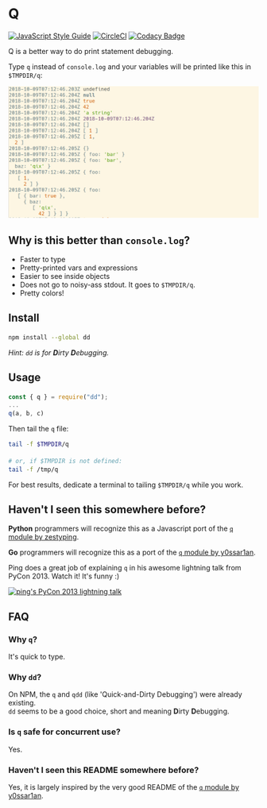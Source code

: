 # Q

[![JavaScript Style Guide](https://img.shields.io/badge/code_style-standard-brightgreen.svg)](https://standardjs.com)
[![CircleCI](https://circleci.com/gh/tomsquest/q.js.svg?style=svg)](https://circleci.com/gh/tomsquest/q.js)
[![Codacy Badge](https://api.codacy.com/project/badge/Grade/3f3e1c584e644410a17475779125a671)](https://www.codacy.com/app/tomsquest/q.js?utm_source=github.com&amp;utm_medium=referral&amp;utm_content=tomsquest/q.js&amp;utm_campaign=Badge_Grade)

Q is a better way to do print statement debugging.

Type `q` instead of `console.log` and your variables will be printed like this in `$TMPDIR/q`:

![output sample](output_sample.png)

## Why is this better than `console.log`?

* Faster to type
* Pretty-printed vars and expressions
* Easier to see inside objects
* Does not go to noisy-ass stdout. It goes to `$TMPDIR/q`.
* Pretty colors!

## Install

```sh
npm install --global dd
```

_Hint: `dd` is for **D**irty **D**ebugging._

## Usage

```js
const { q } = require("dd");
...
q(a, b, c)
```

Then tail the `q` file:

```bash
tail -f $TMPDIR/q

# or, if $TMPDIR is not defined:
tail -f /tmp/q
```

For best results, dedicate a terminal to tailing `$TMPDIR/q` while you work.

## Haven't I seen this somewhere before?

**Python** programmers will recognize this as a Javascript port of the [`q` module by zestyping](https://github.com/zestyping/q).

**Go** programmers will recognize this as a port of the [`q` module by y0ssar1an](https://github.com/y0ssar1an/q).

Ping does a great job of explaining `q` in his awesome lightning talk from PyCon 2013. Watch it! It's funny :)

[![ping's PyCon 2013 lightning talk](https://img.youtube.com/vi/OL3De8BAhME/0.jpg)](https://youtu.be/OL3De8BAhME?t=25m14s)

## FAQ

### Why `q`?

It's quick to type.

### Why `dd`?

On NPM, the `q` and `qdd` (like 'Quick-and-Dirty Debugging') were already existing.   
`dd` seems to be a good choice, short and meaning **D**irty **D**ebugging.

### Is `q` safe for concurrent use?

Yes.

### Haven't I seen this README somewhere before?

Yes, it is largely inspired by the very good README of the [`q` module by y0ssar1an](https://github.com/y0ssar1an/q).
